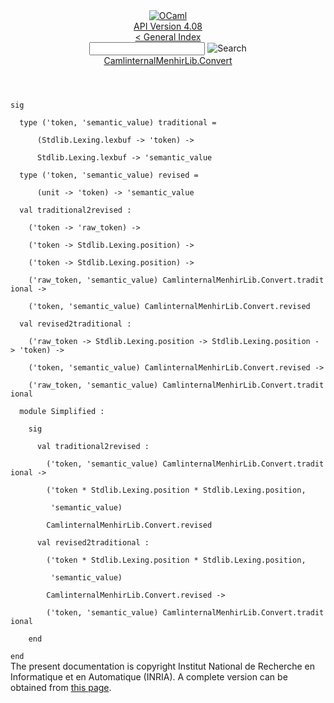 <!-- ((! set title API !)) ((! set documentation !)) ((! set api !)) ((! set nobreadcrumb !)) -->
<div class="api"><header><nav class="toc brand"><a class="brand" href="https://ocaml.org/"><img src="colour-logo-gray.svg" class="svg" alt="OCaml"></a></nav><nav class="toc"><div class="toc_version"><a href="/docs" id="version-select">API Version 4.08</a></div><a href="index.html">&lt; General Index</a><div class="api_search"><input type="text" name="apisearch" id="api_search" oninput="mySearch(false);" onkeypress="this.oninput();" onclick="this.oninput();" onpaste="this.oninput();">
<img src="search_icon.svg" alt="Search" class="svg" onclick="mySearch(false)"></div>
<div id="search_results"></div><div class="toc_title"><a href="CamlinternalMenhirLib.Convert.html">CamlinternalMenhirLib.Convert</a></div><ul></ul></nav></header>
<code class="code"><span class="keyword">sig</span><br>
&nbsp;&nbsp;<span class="keyword">type</span>&nbsp;(<span class="keywordsign">'</span>token,&nbsp;<span class="keywordsign">'</span>semantic_value)&nbsp;traditional&nbsp;=<br>
&nbsp;&nbsp;&nbsp;&nbsp;&nbsp;&nbsp;(<span class="constructor">Stdlib</span>.<span class="constructor">Lexing</span>.lexbuf&nbsp;<span class="keywordsign">-&gt;</span>&nbsp;<span class="keywordsign">'</span>token)&nbsp;<span class="keywordsign">-&gt;</span><br>
&nbsp;&nbsp;&nbsp;&nbsp;&nbsp;&nbsp;<span class="constructor">Stdlib</span>.<span class="constructor">Lexing</span>.lexbuf&nbsp;<span class="keywordsign">-&gt;</span>&nbsp;<span class="keywordsign">'</span>semantic_value<br>
&nbsp;&nbsp;<span class="keyword">type</span>&nbsp;(<span class="keywordsign">'</span>token,&nbsp;<span class="keywordsign">'</span>semantic_value)&nbsp;revised&nbsp;=<br>
&nbsp;&nbsp;&nbsp;&nbsp;&nbsp;&nbsp;(unit&nbsp;<span class="keywordsign">-&gt;</span>&nbsp;<span class="keywordsign">'</span>token)&nbsp;<span class="keywordsign">-&gt;</span>&nbsp;<span class="keywordsign">'</span>semantic_value<br>
&nbsp;&nbsp;<span class="keyword">val</span>&nbsp;traditional2revised&nbsp;:<br>
&nbsp;&nbsp;&nbsp;&nbsp;(<span class="keywordsign">'</span>token&nbsp;<span class="keywordsign">-&gt;</span>&nbsp;<span class="keywordsign">'</span>raw_token)&nbsp;<span class="keywordsign">-&gt;</span><br>
&nbsp;&nbsp;&nbsp;&nbsp;(<span class="keywordsign">'</span>token&nbsp;<span class="keywordsign">-&gt;</span>&nbsp;<span class="constructor">Stdlib</span>.<span class="constructor">Lexing</span>.position)&nbsp;<span class="keywordsign">-&gt;</span><br>
&nbsp;&nbsp;&nbsp;&nbsp;(<span class="keywordsign">'</span>token&nbsp;<span class="keywordsign">-&gt;</span>&nbsp;<span class="constructor">Stdlib</span>.<span class="constructor">Lexing</span>.position)&nbsp;<span class="keywordsign">-&gt;</span><br>
&nbsp;&nbsp;&nbsp;&nbsp;(<span class="keywordsign">'</span>raw_token,&nbsp;<span class="keywordsign">'</span>semantic_value)&nbsp;<span class="constructor">CamlinternalMenhirLib</span>.<span class="constructor">Convert</span>.traditional&nbsp;<span class="keywordsign">-&gt;</span><br>
&nbsp;&nbsp;&nbsp;&nbsp;(<span class="keywordsign">'</span>token,&nbsp;<span class="keywordsign">'</span>semantic_value)&nbsp;<span class="constructor">CamlinternalMenhirLib</span>.<span class="constructor">Convert</span>.revised<br>
&nbsp;&nbsp;<span class="keyword">val</span>&nbsp;revised2traditional&nbsp;:<br>
&nbsp;&nbsp;&nbsp;&nbsp;(<span class="keywordsign">'</span>raw_token&nbsp;<span class="keywordsign">-&gt;</span>&nbsp;<span class="constructor">Stdlib</span>.<span class="constructor">Lexing</span>.position&nbsp;<span class="keywordsign">-&gt;</span>&nbsp;<span class="constructor">Stdlib</span>.<span class="constructor">Lexing</span>.position&nbsp;<span class="keywordsign">-&gt;</span>&nbsp;<span class="keywordsign">'</span>token)&nbsp;<span class="keywordsign">-&gt;</span><br>
&nbsp;&nbsp;&nbsp;&nbsp;(<span class="keywordsign">'</span>token,&nbsp;<span class="keywordsign">'</span>semantic_value)&nbsp;<span class="constructor">CamlinternalMenhirLib</span>.<span class="constructor">Convert</span>.revised&nbsp;<span class="keywordsign">-&gt;</span><br>
&nbsp;&nbsp;&nbsp;&nbsp;(<span class="keywordsign">'</span>raw_token,&nbsp;<span class="keywordsign">'</span>semantic_value)&nbsp;<span class="constructor">CamlinternalMenhirLib</span>.<span class="constructor">Convert</span>.traditional<br>
&nbsp;&nbsp;<span class="keyword">module</span>&nbsp;<span class="constructor">Simplified</span>&nbsp;:<br>
&nbsp;&nbsp;&nbsp;&nbsp;<span class="keyword">sig</span><br>
&nbsp;&nbsp;&nbsp;&nbsp;&nbsp;&nbsp;<span class="keyword">val</span>&nbsp;traditional2revised&nbsp;:<br>
&nbsp;&nbsp;&nbsp;&nbsp;&nbsp;&nbsp;&nbsp;&nbsp;(<span class="keywordsign">'</span>token,&nbsp;<span class="keywordsign">'</span>semantic_value)&nbsp;<span class="constructor">CamlinternalMenhirLib</span>.<span class="constructor">Convert</span>.traditional&nbsp;<span class="keywordsign">-&gt;</span><br>
&nbsp;&nbsp;&nbsp;&nbsp;&nbsp;&nbsp;&nbsp;&nbsp;(<span class="keywordsign">'</span>token&nbsp;*&nbsp;<span class="constructor">Stdlib</span>.<span class="constructor">Lexing</span>.position&nbsp;*&nbsp;<span class="constructor">Stdlib</span>.<span class="constructor">Lexing</span>.position,<br>
&nbsp;&nbsp;&nbsp;&nbsp;&nbsp;&nbsp;&nbsp;&nbsp;&nbsp;<span class="keywordsign">'</span>semantic_value)<br>
&nbsp;&nbsp;&nbsp;&nbsp;&nbsp;&nbsp;&nbsp;&nbsp;<span class="constructor">CamlinternalMenhirLib</span>.<span class="constructor">Convert</span>.revised<br>
&nbsp;&nbsp;&nbsp;&nbsp;&nbsp;&nbsp;<span class="keyword">val</span>&nbsp;revised2traditional&nbsp;:<br>
&nbsp;&nbsp;&nbsp;&nbsp;&nbsp;&nbsp;&nbsp;&nbsp;(<span class="keywordsign">'</span>token&nbsp;*&nbsp;<span class="constructor">Stdlib</span>.<span class="constructor">Lexing</span>.position&nbsp;*&nbsp;<span class="constructor">Stdlib</span>.<span class="constructor">Lexing</span>.position,<br>
&nbsp;&nbsp;&nbsp;&nbsp;&nbsp;&nbsp;&nbsp;&nbsp;&nbsp;<span class="keywordsign">'</span>semantic_value)<br>
&nbsp;&nbsp;&nbsp;&nbsp;&nbsp;&nbsp;&nbsp;&nbsp;<span class="constructor">CamlinternalMenhirLib</span>.<span class="constructor">Convert</span>.revised&nbsp;<span class="keywordsign">-&gt;</span><br>
&nbsp;&nbsp;&nbsp;&nbsp;&nbsp;&nbsp;&nbsp;&nbsp;(<span class="keywordsign">'</span>token,&nbsp;<span class="keywordsign">'</span>semantic_value)&nbsp;<span class="constructor">CamlinternalMenhirLib</span>.<span class="constructor">Convert</span>.traditional<br>
&nbsp;&nbsp;&nbsp;&nbsp;<span class="keyword">end</span><br>
<span class="keyword">end</span></code>
<div class="copyright">The present documentation is copyright Institut National de Recherche en Informatique et en Automatique (INRIA). A complete version can be obtained from <a href="http://caml.inria.fr/pub/docs/manual-ocaml/">this page</a>.</div></div>